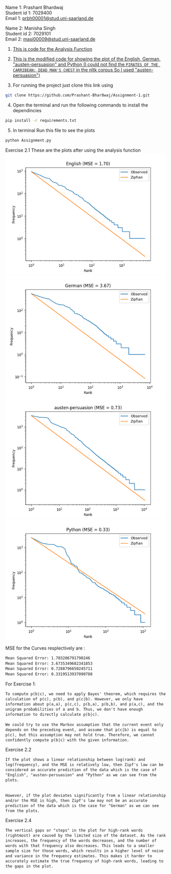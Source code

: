 


Name 1: Prashant Bhardwaj <br />
Student id 1: 7029400 <br />
Email 1: prbh00001@stud.uni-saarland.de <br />


Name 2: Manisha Singh <br />
Student id 2: 7029101 <br />
Email 2: masi00009@stud.uni-saarland.de<br/> 

1. [This is code for the Analysis Function](./exercise_2.py)

2. [This is the modified code for showing the plot of the English, German, "austen-persuasion" and Python (I could not find the `PIRATES OF THE CARRIBEAN: DEAD MAN'S CHEST` in the nltk corpus So I used "austen-persuasion")](./Assignment1.py)

3. For running the project just clone this link using 
```bash
git clone https://github.com/Prashant-Bhar8waj/Assignment-1.git
```
4. Open the terminal and run the following commands to install the dependincies 
```bash
pip install -r requirements.txt

```
5. In terminal Run this file to see the plots 
```bash
python Assignment.py
```

Exercise 2.1
These are the plots after using the analysis function
![](./my_plot1.png)
![](./my_plot2.png)
![](./my_plot3.png)
![](./my_plot4.png)


MSE for the Curves resplectively are :
```bash
Mean Squared Error: 1.703206791790246
Mean Squared Error: 3.6735349682341853
Mean Squared Error: 0.7288796650245711
Mean Squared Error: 0.3319513937090788
```

For Exercise 1:
```
To compute p(b|c), we need to apply Bayes' theorem, which requires the calculation of p(c), p(b), and p(c|b). However, we only have information about p(a,a), p(c,c), p(b,a), p(b,b), and p(a,c), and the unigram probabilities of a and b. Thus, we don't have enough information to directly calculate p(b|c).

We could try to use the Markov assumption that the current event only depends on the preceding event, and assume that p(c|b) is equal to p(c), but this assumption may not hold true. Therefore, we cannot confidently compute p(b|c) with the given information.
```

Exercise 2.2
```
If the plot shows a linear relationship between log(rank) and log(frequency), and the MSE is relatively low, then Zipf's law can be considered an accurate prediction of the data which is the case of "English", "austen-persuasion" and "Python" as we can see from the plots.


However, if the plot deviates significantly from a linear relationship and/or the MSE is high, then Zipf's law may not be an accurate prediction of the data which is the case for "German" as we can see from the plots.
```
Exercise 2.4
```
The vertical gaps or "steps" in the plot for high-rank words (rightmost) are caused by the limited size of the dataset. As the rank increases, the frequency of the words decreases, and the number of words with that frequency also decreases. This leads to a smaller sample size for those words, which results in a higher level of noise and variance in the frequency estimates. This makes it harder to accurately estimate the true frequency of high-rank words, leading to the gaps in the plot.
```

